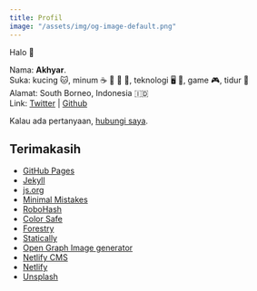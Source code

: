 ```yaml
---
title: Profil
image: "/assets/img/og-image-default.png"
---
```

Halo :wave:

Nama: **Akhyar**.   
Suka: kucing :cat:, minum :coffee: :tea: :beer: :sake:, teknologi :desktop_computer: :iphone:, game :video_game:, tidur :sleeping_bed:   
Alamat: South Borneo, Indonesia :indonesia:   
Link: [Twitter](https://twitter.com/akhyarrh) | [Github](https://github.com/akhyarrh)

Kalau ada pertanyaan, [hubungi saya](/kontak/).

## Terimakasih

* [GitHub Pages](https://pages.github.com/)
* [Jekyll](https://jekyllrb.com/)
* [js.org](https://github.com/js-org/js.org/)
* [Minimal Mistakes](https://github.com/mmistakes/minimal-mistakes/)
* [RoboHash](https://robohash.org/)
* [Color Safe](https://colorsafe.co/)
* [Forestry](https://forestry.io/)
* [Statically](https://statically.io/)
* [Open Graph Image generator](https://og-image.now.sh/)
* [Netlify CMS](https://www.netlifycms.org/)
* [Netlify](https://netlify.com/)
* [Unsplash](https://unsplash.com/)
